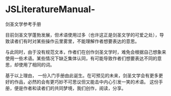 # JSLiteratureManual-
剑圣文学参考手册


目前剑圣文学蓬勃发展，但术语使用过多（也许这正是剑圣文学的可爱之处），导致读者们有时对某些操作云里雾里，不能理解作者想要表达的意思。

与此同时，由于没有规范文本，作者们在创作剑圣文学时，难免会根据自己想象来使用一些术语。某些情况下缺乏集体认同，有可能导致作者们想要表达不同的意思，却使用了相同的词。

基于以上理由， 一份入门手册由此诞生。在可预见的未来，剑圣文学会有更多更好的作品，必然的会有更巧妙不可思议但又能击中内心引发一笑的术语。 
这份手册，便是作者和读者们的共同梦境，我们创作，阅读，分享。
